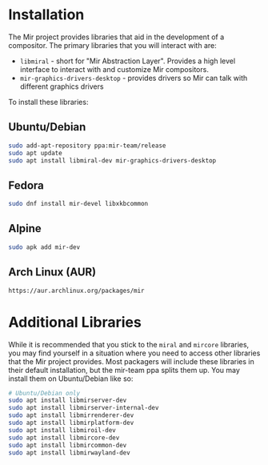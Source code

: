 # Installation
The Mir project provides libraries that aid in the development of a compositor.
The primary libraries that you will interact with are:

- `libmiral` - short for "Mir Abstraction Layer". Provides a high level interface to interact with and customize Mir compositors.
- `mir-graphics-drivers-desktop` - provides drivers so Mir can talk with different graphics drivers

To install these libraries:

## Ubuntu/Debian
```sh
sudo add-apt-repository ppa:mir-team/release
sudo apt update
sudo apt install libmiral-dev mir-graphics-drivers-desktop
```

## Fedora
```sh
sudo dnf install mir-devel libxkbcommon
```

## Alpine
```sh
sudo apk add mir-dev
```

## Arch Linux (AUR)
```
https://aur.archlinux.org/packages/mir
```

# Additional Libraries
While it is recommended that you stick to the `miral` and `mircore`
libraries, you may find yourself in a situation where you need to access
other libraries that the Mir project provides. Most packagers will
include these libraries in their default installation, but the mir-team
ppa splits them up. You may install them on Ubuntu/Debian like so:

```sh
# Ubuntu/Debian only
sudo apt install libmirserver-dev
sudo apt install libmirserver-internal-dev
sudo apt install libmirrenderer-dev
sudo apt install libmirplatform-dev
sudo apt install libmiroil-dev
sudo apt install libmircore-dev
sudo apt install libmircommon-dev
sudo apt install libmirwayland-dev
```